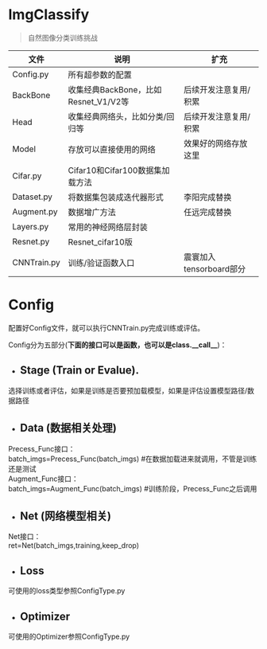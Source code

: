 # ImgClassify
>自然图像分类训练挑战

|文件|说明|扩充|
|------|------|------|
|Config.py|所有超参数的配置|
|BackBone|收集经典BackBone，比如Resnet_V1/V2等|后续开发注意复用/积累|
|Head|收集经典网络头，比如分类/回归等|后续开发注意复用/积累|
|Model|存放可以直接使用的网络|效果好的网络存放这里|
|Cifar.py|Cifar10和Cifar100数据集加载方法
|Dataset.py|将数据集包装成迭代器形式|李阳完成替换|
|Augment.py|数据增广方法|任远完成替换
|Layers.py|常用的神经网络层封装
|Resnet.py|Resnet_cifar10版|
|CNNTrain.py|训练/验证函数入口|震寰加入tensorboard部分|

# Config
配置好Config文件，就可以执行CNNTrain.py完成训练或评估。

Config分为五部分(**下面的接口可以是函数，也可以是class.__call\__**)：  
* ## Stage (Train or Evalue).  
选择训练或者评估，如果是训练是否要预加载模型，如果是评估设置模型路径/数据路径
* ## Data (数据相关处理)
Precess_Func接口：  
batch_imgs=Precess_Func(batch_imgs) #在数据加载进来就调用，不管是训练还是测试  
Augment_Func接口：  
batch_imgs=Augment_Func(batch_imgs) #训练阶段，Precess_Func之后调用  
* ## Net (网络模型相关)
Net接口：  
ret=Net(batch_imgs,training,keep_drop)
* ## Loss  
可使用的loss类型参照ConfigType.py  
* ## Optimizer
可使用的Optimizer参照ConfigType.py
